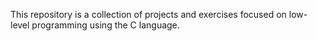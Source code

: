 This repository is a collection of projects and exercises focused on low-level programming using the C language.

